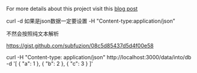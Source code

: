 For more details about this project visit this [blog post](http://blog.mpayetta.com/node.js/docker/mongodb/2016/09/04/dockerizing-node-mongo-app/)

curl -d 如果是json数据一定要设置 -H "Content-type:application/json”

不然会按照纯文本解析

https://gist.github.com/subfuzion/08c5d85437d5d4f00e58

curl -H "Content-type: application/json" http://localhost:3000/data/into/db \
    -d '[ { "a": 1 }, { "b": 2 }, { "c": 3 } ]'
